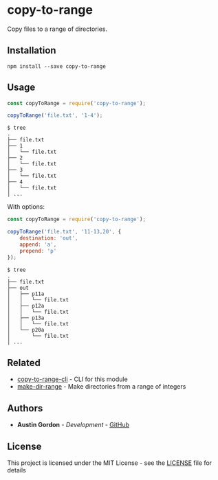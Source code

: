 # copy-to-range

Copy files to a range of directories.

## Installation

`npm install --save copy-to-range`

## Usage

```js
const copyToRange = require('copy-to-range');

copyToRange('file.txt', '1-4');
```

```
$ tree
.
├── file.txt
├── 1
│   └── file.txt
├── 2
│   └── file.txt
├── 3
│   └── file.txt
├── 4
│   └── file.txt
│ ...
```

With options:

```js
const copyToRange = require('copy-to-range');

copyToRange('file.txt', '11-13,20', {
    destination: 'out',
    append: 'a',
    prepend: 'p'
});
```

```
$ tree
.
├── file.txt
├── out
│   ├── p11a
│   │   └── file.txt
│   ├── p12a
│   │   └── file.txt
│   ├── p13a
│   │   └── file.txt
│   └── p20a
│       └── file.txt
│ ...
```

## Related

- [copy-to-range-cli](https://github.com/hutsoninc/copy-to-range-cli) - CLI for this module
- [make-dir-range](https://github.com/hutsoninc/make-dir-range) - Make directories from a range of integers

## Authors

* **Austin Gordon** - *Development* - [GitHub](https://github.com/AustinLeeGordon)

## License

This project is licensed under the MIT License - see the [LICENSE](LICENSE) file for details